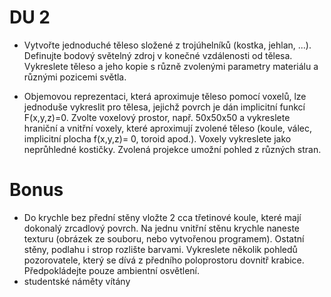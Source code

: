 # DU 2
* Vytvořte jednoduché těleso složené z trojúhelníků (kostka, jehlan, ...). Definujte
bodový světelný zdroj v konečné vzdálenosti od tělesa. Vykreslete těleso a jeho kopie
s různě zvolenými parametry materiálu a různými pozicemi světla.

* Objemovou reprezentaci, která aproximuje těleso pomocí voxelů, lze jednoduše
vykreslit pro tělesa, jejichž povrch je dán implicitní funkcí F(x,y,z)=0. Zvolte voxelový prostor, např.
50x50x50 a vykreslete hraniční a vnitřní voxely, které aproximují zvolené těleso
(koule, válec, implicitní plocha f(x,y,z)= 0, toroid apod.). Voxely vykreslete jako
neprůhledné kostičky. Zvolená projekce umožní pohled z různých stran.


# Bonus
* Do krychle bez přední stěny vložte 2 cca třetinové koule, které mají dokonalý zrcadlový povrch. Na jednu vnitřní stěnu krychle naneste texturu (obrázek ze souboru, nebo vytvořenou programem). Ostatní stěny, podlahu i strop rozlište barvami. Vykreslete několik pohledů pozorovatele, který se dívá z předního poloprostoru dovnitř krabice. Předpokládejte pouze ambientní osvětlení.
* studentské náměty vítány